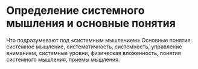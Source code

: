 # Определение системного мышления и основные понятия

Что подразумевают под «системным мышлением»
Основные понятия: системное мышление, систематичность, системность, управление вниманием, системные уровни, физическая вложенность, понятия системного мышления, приемы мышления.
